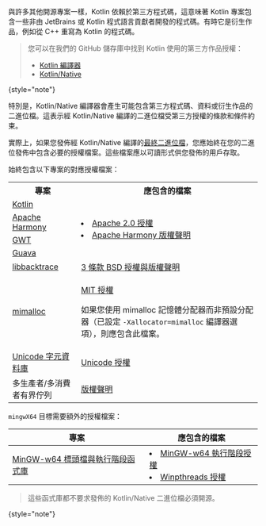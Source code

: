 [//]: # (title: Kotlin/Native 二進位檔的授權檔案)

與許多其他開源專案一樣，Kotlin 依賴於第三方程式碼，這意味著 Kotlin 專案包含一些非由 JetBrains 或 Kotlin 程式語言貢獻者開發的程式碼。有時它是衍生作品，例如從 C++ 重寫為 Kotlin 的程式碼。

> 您可以在我們的 GitHub 儲存庫中找到 Kotlin 使用的第三方作品授權：
>
> * [Kotlin 編譯器](https://github.com/JetBrains/kotlin/tree/master/license/third_party)
> * [Kotlin/Native](https://github.com/JetBrains/kotlin/tree/master/kotlin-native/licenses/third_party)
>
{style="note"}

特別是，Kotlin/Native 編譯器會產生可能包含第三方程式碼、資料或衍生作品的二進位檔。這表示經 Kotlin/Native 編譯的二進位檔受第三方授權的條款和條件約束。

實際上，如果您發佈經 Kotlin/Native 編譯的[最終二進位檔](https://www.jetbrains.com/help/kotlin-multiplatform-dev/multiplatform-build-native-binaries.html)，您應始終在您的二進位發佈中包含必要的授權檔案。這些檔案應以可讀形式供您發佈的用戶存取。

始終包含以下專案的對應授權檔案：

<table>
   <tr>
      <th>專案</th>
      <th>應包含的檔案</th>
   </tr>
   <tr>
        <td><a href="https://kotlinlang.org/">Kotlin</a></td>
        <td rowspan="4">
         <list>
            <li><a href="https://github.com/JetBrains/kotlin/blob/master/license/LICENSE.txt">Apache 2.0 授權</a></li>
            <li><a href="https://github.com/JetBrains/kotlin/blob/master/kotlin-native/licenses/third_party/harmony_NOTICE.txt">Apache Harmony 版權聲明</a></li>
         </list>
        </td>
   </tr>
   <tr>
        <td><a href="https://harmony.apache.org/">Apache Harmony</a></td>
   </tr>
   <tr>
        <td><a href="https://www.gwtproject.org/">GWT</a></td>
   </tr>
   <tr>
        <td><a href="https://guava.dev">Guava</a></td>
   </tr>
   <tr>
        <td><a href="https://github.com/ianlancetaylor/libbacktrace">libbacktrace</a></td>
        <td><a href="https://github.com/JetBrains/kotlin/blob/master/kotlin-native/licenses/third_party/libbacktrace_LICENSE.txt">3 條款 BSD 授權與版權聲明</a></td>
   </tr>
   <tr>
        <td><a href="https://github.com/microsoft/mimalloc">mimalloc</a></td>
        <td>
          <p><a href="https://github.com/JetBrains/kotlin/blob/master/kotlin-native/licenses/third_party/mimalloc_LICENSE.txt">MIT 授權</a></p>
          <p>如果您使用 mimalloc 記憶體分配器而非預設分配器（已設定 <code>-Xallocator=mimalloc</code> 編譯器選項），則應包含此檔案。</p>
        </td>
   </tr>
   <tr>
        <td><a href="https://www.unicode.org/">Unicode 字元資料庫</a></td>
        <td><a href="https://github.com/JetBrains/kotlin/blob/master/kotlin-native/licenses/third_party/unicode_LICENSE.txt">Unicode 授權</a></td>
   </tr>
   <tr>
        <td>多生產者/多消費者有界佇列</td>
        <td><a href="https://github.com/JetBrains/kotlin/blob/master/kotlin-native/licenses/third_party/mpmc_queue_LICENSE.txt">版權聲明</a></td>
   </tr>
</table>

`mingwX64` 目標需要額外的授權檔案：

| 專案                                                               | 應包含的檔案                                                                                                                                                                                                                                                                                                              | 
|-----------------------------------------------------------------------|-----------------------------------------------------------------------------------------------------------------------------------------------------------------------------------------------------------------------------------------------------------------------------------------------------------------------------------|
| [MinGW-w64 標頭檔與執行階段函式庫](https://www.mingw-w64.org/) | <list><li><a href="https://sourceforge.net/p/mingw-w64/mingw-w64/ci/master/tree/COPYING.MinGW-w64-runtime/COPYING.MinGW-w64-runtime.txt">MinGW-w64 執行階段授權</a></li><li><a href="https://sourceforge.net/p/mingw-w64/mingw-w64/ci/master/tree/mingw-w64-libraries/winpthreads/COPYING">Winpthreads 授權</a></li></list> |

> 這些函式庫都不要求發佈的 Kotlin/Native 二進位檔必須開源。
>
{style="note"}